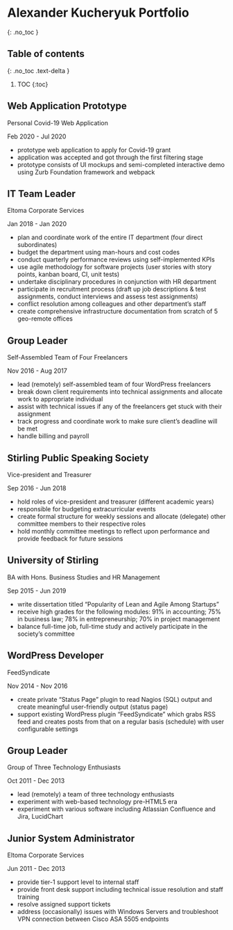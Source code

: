 # Alexander Kucheryuk Portfolio
{: .no_toc }

## Table of contents
{: .no_toc .text-delta }

1. TOC
{:toc}

## Web Application Prototype

<div class='textbox'>
    <p>Personal Covid-19 Web Application</p>
    <p>Feb 2020 - Jul 2020</p>
    <div></div>
</div>

- prototype web application to apply for Covid-19 grant
- application was accepted and got through the first filtering stage
- prototype consists of UI mockups and semi-completed interactive demo using Zurb Foundation framework and webpack

## IT Team Leader

<div class='textbox'>
    <p>Eltoma Corporate Services</p>
    <p>Jan 2018 - Jan 2020</p>
    <div></div>
</div>

- plan and coordinate work of the entire IT department (four direct subordinates)
- budget the department using man-hours and cost codes
- conduct quarterly performance reviews using self-implemented KPIs
- use agile methodology for software projects (user stories with story points, kanban board, CI, unit tests)
- undertake disciplinary procedures in conjunction with HR department
- participate in recruitment process (draft up job descriptions & test assignments, conduct interviews and assess test assignments)
- conflict resolution among colleagues and other department’s staff
- create comprehensive infrastructure documentation from scratch of 5 geo-remote offices

## Group Leader

<div class='textbox'>
    <p>Self-Assembled Team of Four Freelancers</p>
    <p>Nov 2016 - Aug 2017</p>
    <div></div>
</div>

- lead (remotely) self-assembled team of four WordPress freelancers
- break down client requirements into technical assignments and allocate work to appropriate individual
- assist with technical issues if any of the freelancers get stuck with their assignment
- track progress and coordinate work to make sure client’s deadline will be met
- handle billing and payroll

## Stirling Public Speaking Society

<div class='textbox'>
    <p>Vice-president and Treasurer</p>
    <p>Sep 2016 - Jun 2018</p>
    <div></div>
</div>

- hold roles of vice-president and treasurer (different academic years)
- responsible for budgeting extracurricular events
- create formal structure for weekly sessions and allocate (delegate) other committee members to their respective roles
- hold monthly committee meetings to reflect upon performance and provide feedback for future sessions

## University of Stirling

<div class='textbox'>
    <p>BA with Hons. Business Studies and HR Management</p>
    <p>Sep 2015 - Jun 2019</p>
    <div></div>
</div>

- write dissertation titled “Popularity of Lean and Agile Among Startups”
- receive high grades for the following modules: 91% in accounting; 75% in business law; 78% in entrepreneurship; 70% in project management
- balance full-time job, full-time study and actively participate in the society’s committee

## WordPress Developer

<div class='textbox'>
    <p>FeedSyndicate</p>
    <p>Nov 2014 - Nov 2016</p>
    <div></div>
</div>

- create private “Status Page” plugin to read Nagios (SQL) output and create meaningful user-friendly output (status page)
- support existing WordPress plugin “FeedSyndicate” which grabs RSS feed and creates posts from that on a regular basis (schedule) with user configurable settings

## Group Leader

<div class='textbox'>
    <p>Group of Three Technology Enthusiasts</p>
    <p>Oct 2011 - Dec 2013</p>
    <div></div>
</div>

- lead (remotely) a team of three technology enthusiasts
- experiment with web-based technology pre-HTML5 era
- experiment with various software including Atlassian Confluence and Jira, LucidChart

## Junior System Administrator

<div class='textbox'>
    <p>Eltoma Corporate Services</p>
    <p>Jun 2011 - Dec 2013</p>
    <div></div>
</div>

- provide tier-1 support level to internal staff
- provide front desk support including technical issue resolution and staff training
- resolve assigned support tickets
- address (occasionally) issues with Windows Servers and troubleshoot VPN connection between Cisco ASA 5505 endpoints
